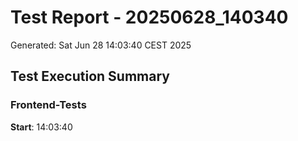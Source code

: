 # Test Report - 20250628_140340

Generated: Sat Jun 28 14:03:40 CEST 2025

## Test Execution Summary

### Frontend-Tests
**Start**: 14:03:40
